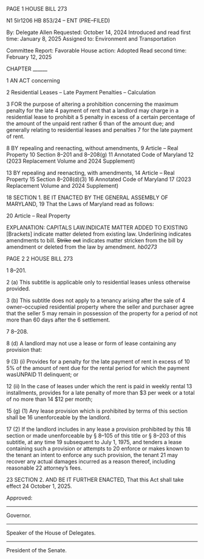 PAGE 1
HOUSE BILL 273

N1 5lr1206
HB 853/24 – ENT (PRE–FILED)

By: Delegate Allen
Requested: October 14, 2024
Introduced and read first time: January 8, 2025
Assigned to: Environment and Transportation

Committee Report: Favorable
House action: Adopted
Read second time: February 12, 2025

CHAPTER ______

1 AN ACT concerning

2 Residential Leases – Late Payment Penalties – Calculation

3 FOR the purpose of altering a prohibition concerning the maximum penalty for the late
4 payment of rent that a landlord may charge in a residential lease to prohibit a
5 penalty in excess of a certain percentage of the amount of the unpaid rent rather
6 than of the amount due; and generally relating to residential leases and penalties
7 for the late payment of rent.

8 BY repealing and reenacting, without amendments,
9 Article – Real Property
10 Section 8–201 and 8–208(g)
11 Annotated Code of Maryland
12 (2023 Replacement Volume and 2024 Supplement)

13 BY repealing and reenacting, with amendments,
14 Article – Real Property
15 Section 8–208(d)(3)
16 Annotated Code of Maryland
17 (2023 Replacement Volume and 2024 Supplement)

18 SECTION 1. BE IT ENACTED BY THE GENERAL ASSEMBLY OF MARYLAND,
19 That the Laws of Maryland read as follows:

20 Article – Real Property

EXPLANATION: CAPITALS LAW.INDICATE MATTER ADDED TO EXISTING
[Brackets] indicate matter deleted from existing law.
Underlining indicates amendments to bill.
~~Strike~~ ~~out~~ indicates matter stricken from the bill by amendment or deleted from the law by
amendment. *hb0273*

PAGE 2
2 HOUSE BILL 273

1 8–201.

2 (a) This subtitle is applicable only to residential leases unless otherwise provided.

3 (b) This subtitle does not apply to a tenancy arising after the sale of
4 owner–occupied residential property where the seller and purchaser agree that the seller
5 may remain in possession of the property for a period of not more than 60 days after the
6 settlement.

7 8–208.

8 (d) A landlord may not use a lease or form of lease containing any provision that:

9 (3) (i) Provides for a penalty for the late payment of rent in excess of
10 5% of the amount of rent due for the rental period for which the payment wasUNPAID
11 delinquent; or

12 (ii) In the case of leases under which the rent is paid in weekly rental
13 installments, provides for a late penalty of more than $3 per week or a total of no more than
14 $12 per month;

15 (g) (1) Any lease provision which is prohibited by terms of this section shall be
16 unenforceable by the landlord.

17 (2) If the landlord includes in any lease a provision prohibited by this
18 section or made unenforceable by § 8–105 of this title or § 8–203 of this subtitle, at any time
19 subsequent to July 1, 1975, and tenders a lease containing such a provision or attempts to
20 enforce or makes known to the tenant an intent to enforce any such provision, the tenant
21 may recover any actual damages incurred as a reason thereof, including reasonable
22 attorney’s fees.

23 SECTION 2. AND BE IT FURTHER ENACTED, That this Act shall take effect
24 October 1, 2025.

Approved:

________________________________________________________________________________
Governor.

________________________________________________________________________________
Speaker of the House of Delegates.

________________________________________________________________________________
President of the Senate.